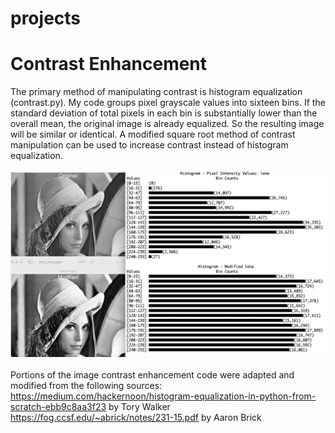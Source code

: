 # projects
# Contrast Enhancement
The primary method of manipulating contrast is histogram equalization (contrast.py). 
My code groups pixel grayscale values into sixteen bins. If the standard deviation of 
total pixels in each bin is substantially lower than the overall mean, the 
original image is already equalized. So the resulting image will be similar or identical.
A modified square root method of contrast manipulation can be used to increase contrast instead of histogram equalization.<br><br>
<img src='Histogram.png' alt='Before and after histogram with original and output image'>
<br><br>Portions of the image contrast enhancement code were adapted and modified from the following sources:
https://medium.com/hackernoon/histogram-equalization-in-python-from-scratch-ebb9c8aa3f23 by Tory Walker
https://fog.ccsf.edu/~abrick/notes/231-15.pdf by Aaron Brick
